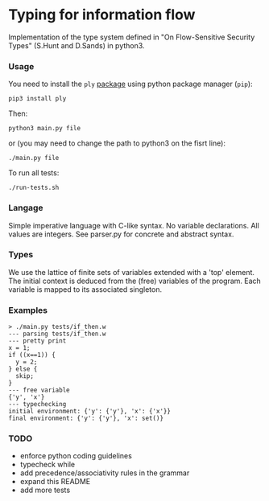 # Typing for information flow 

Implementation of the type system defined in "On Flow-Sensitive Security Types" (S.Hunt and D.Sands) in python3.

### Usage

You need to install the `ply` [package](http://www.dabeaz.com/ply/) using python package manager (`pip`):
    
    pip3 install ply
  
Then:

    python3 main.py file

or (you may need to change the path to python3 on the fisrt line): 

    ./main.py file

To run all tests:

    ./run-tests.sh

### Langage

Simple imperative language with C-like syntax. No variable declarations. All values are integers. See parser.py for concrete and abstract syntax.

### Types

We use the lattice of finite sets of variables extended with a 'top' element. The initial context is deduced from the (free) variables of the program. Each variable is mapped to its associated singleton.

### Examples

    > ./main.py tests/if_then.w 
    --- parsing tests/if_then.w
    --- pretty print
    x = 1;
    if ((x==1)) {
      y = 2;
    } else {
      skip;
    }
    --- free variable
    {'y', 'x'}
    --- typechecking
    initial environment: {'y': {'y'}, 'x': {'x'}}
    final environment: {'y': {'y'}, 'x': set()}

### TODO

* enforce python coding guidelines
* typecheck while 
* add precedence/associativity rules in the grammar
* expand this README 
* add more tests



